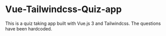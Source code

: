 # Vue-Tailwindcss-Quiz-app
This is a quiz taking app built with Vue.js 3 and Tailwindcss. The questions have been hardcoded.
